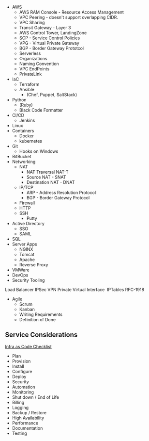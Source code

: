 * AWS
  * AWS RAM Console - Resource Access Management
  * VPC Peering - doesn't support overlapping CIDR.
  * VPC Sharing
  * Transit Gateway - Layer 3
  * AWS Control Tower, LandingZone
  * SCP - Service Control Policies
  * VPG - Virtual Private Gateway
  * BGP - Border Gateway Prototcol
  * Serverless
  * Organizations
  * Naming Convention
  * VPC EndPoints
  * PrivateLink
* IaC
  * Terraform
  * Ansible 
    * (Chef, Puppet, SaltStack)
* Python
  * (Ruby)
  * Black Code Formatter
* CI/CD
  * Jenkins
* Linux
* Containers
  * Docker
  * kubernetes
* Git
  * Hooks on Windows
* BitBucket
* Networking
  * NAT
    * NAT Traversal NAT-T
    * Source NAT - SNAT
    * Destination NAT - DNAT
  * IP/TCP
    * ARP - Address Resolution Protocol
    * BGP - Border Gateway Protocol
  * Firewall
  * HTTP
  * SSH
    * Putty  
* Active Directory
  * SSO
  * SAML
* SQL
* Server Apps
  * NGINX
  * Tomcat
  * Apache
  * Reverse Proxy
* VMWare
* DevOps
* Security Tooling

Load Balancer
IPSec VPN
Private Virtual Interface 
IPTables
RFC-1918

* Agile
  * Scrum
  * Kanban
  * Writing Requirements
  * Definition of Done

## Service Considerations
[Infra as Code Checklist](https://www.youtube.com/watch?v=jiWRTuF4yXk)
* Plan
* Provision
* Install
* Configure
* Deploy
* Security
* Automation
* Monitoring
* Shut down / End of Life
* Billing
* Logging
* Backup / Restore
* High Availability
* Performance
* Documentation
* Testing


